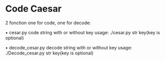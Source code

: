 # Code Caesar

2 fonction one for code, one for decode:

• cesar.py code string with or without key
  usage: ./cesar.py str key(key is optional)

• decode_cesar.py decode string with or without key
  usage: ./Decode_cesar.py str key(key is optional)
